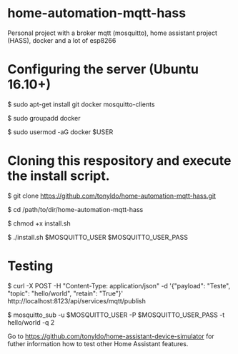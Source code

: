 # home-automation-mqtt-hass
Personal project with a broker mqtt (mosquitto), home assistant project (HASS), docker and a lot of esp8266

# Configuring the server (Ubuntu 16.10+) 

$ sudo apt-get install git docker mosquitto-clients

$ sudo groupadd docker

$ sudo usermod -aG docker $USER

# Cloning this respository and execute the install script.

$ git clone https://github.com/tonyldo/home-automation-mqtt-hass.git

$ cd /path/to/dir/home-automation-mqtt-hass

$ chmod +x install.sh

$ ./install.sh $MOSQUITTO_USER $MOSQUITTO_USER_PASS

# Testing

$ curl -X POST -H "Content-Type: application/json" -d '{"payload": "Teste", "topic": "hello/world", "retain": "True"}' http://localhost:8123/api/services/mqtt/publish

$ mosquitto_sub -u $MOSQUITTO_USER -P $MOSQUITTO_USER_PASS -t hello/world -q 2

Go to https://github.com/tonyldo/home-assistant-device-simulator for futher information how to test other Home Assistant features.

